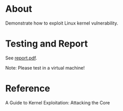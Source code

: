 # About

Demonstrate how to exploit Linux kernel vulnerability.

# Testing and Report

See [report.pdf](report.pdf).

Note: Please test in a virtual machine!

# Reference

A Guide to Kernel Exploitation: Attacking the Core

